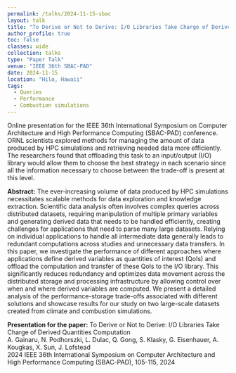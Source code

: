 ```yaml
---
permalink: /talks/2024-11-15-sbac
layout: talk
title: "To Derive or Not to Derive: I/O Libraries Take Charge of Derived Quantities Computation"
author_profile: true
toc: false
classes: wide
collection: talks
type: "Paper Talk"
venue: "IEEE 36th SBAC-PAD"
date: 2024-11-15
location: "Hilo, Hawaii"
tags:
  - Queries
  - Performance
  - Combustion simulations
---
```


Online presentation for the IEEE 36th International Symposium on Computer Architecture and High Performance Computing (SBAC-PAD) conference. ORNL scientists explored methods for managing the amount of data produced by HPC simulations and retrieving needed data more efficiently. The researchers found that offloading this task to an input/output (I/O) library would allow them to choose the best strategy in each scenario since all the information necessary to choose between the trade-off is present at this level.

<p class="archive__item-excerpt" itemprop="description">

<strong>Abstract:</strong>
The ever-increasing volume of data produced by HPC simulations necessitates scalable methods for data exploration and knowledge extraction. Scientific data analysis often involves complex queries across distributed datasets, requiring manipulation of multiple primary variables and generating derived data that needs to be handled efficiently, creating challenges for applications that need to parse many large datasets. Relying on individual applications to handle all intermediate data generally leads to redundant computations across studies and unnecessary data transfers. In this paper, we investigate the performance of different approaches where applications define derived variables as quantities of interest (QoIs) and offload the computation and transfer of these QoIs to the I/O library. This significantly reduces redundancy and optimizes data movement across the distributed storage and processing infrastructure by allowing control over when and where derived variables are computed. We present a detailed analysis of the performance-storage trade-offs associated with different solutions and showcase results for our study on two large-scale datasets created from climate and combustion simulations.
</p>

<strong>Presentation for the paper:</strong> To Derive or Not to Derive: I/O Libraries Take Charge of Derived Quantities Computation <br/>
A. Gainaru, N. Podhorszki, L. Dulac, Q. Gong, S. Klasky, G. Eisenhauer, A. Kougkas, X. Sun, J. Lofstead <br/>
2024 IEEE 36th International Symposium on Computer Architecture and High Performance Computing (SBAC-PAD), 105-115, 2024
